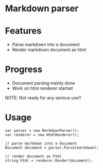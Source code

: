 # Markdown parser

# Features
* Parse markdown into a document
* Render markdown document as html

# Progress
* Document parsing mainly done
* Work on html renderer started

NOTE: Not ready for any serious use!!

# Usage

```
var parser = new MarkdownParser();
var renderer = new HtmlRenderer();

// parse markdown into a document 
Document document = parser.Parse(markdown);

// render document as html
string html = renderer.Render(document);
```